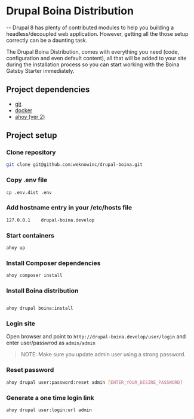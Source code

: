 # Drupal Boina Distribution

--
Drupal 8 has plenty of contributed modules to help you building a headless/decoupled web application. However, getting all the those setup correctly can be a daunting task.

The Drupal Boina Distribution, comes with everything you need (code, configuration and even default content), all that will be added to your site during the installation process so you can start working with the Boina Gatsby Starter immediately.

## Project dependencies

* [git](https://git-scm.com/)
* [docker](https://www.docker.com/)
* [ahoy (ver 2)](https://github.com/ahoy-cli/ahoy)

## Project setup

### Clone repository

```bash
git clone git@github.com:weknowinc/drupal-boina.git
```

### Copy .env file

```bash
cp .env.dist .env
```

### Add hostname entry in your /etc/hosts file

```bash
127.0.0.1    drupal-boina.develop
```

### Start containers

```bash
ahoy up
```

### Install Composer dependencies

```bash
ahoy composer install
```

### Install Boina distribution

```bash

ahoy drupal boina:install
```

### Login site

Open browser and point to `http://drupal-boina.develop/user/login` and enter user/passwrod as `admin/admin` 

> NOTE: Make sure you update admin user using a strong password.

### Reset password

```bash
ahoy drupal user:password:reset admin [ENTER_YOUR_DESIRE_PASSWORD]
```

### Generate a one time login link

```bash
ahoy drupal user:login:url admin
```
